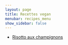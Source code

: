 ```yaml
---
layout: page
title: Recettes vegan
menubar: recipes_menu
show_sidebar: false
---
```


* [Risotto aux champignons](recipes/dishes/mushroom_risotto.md)